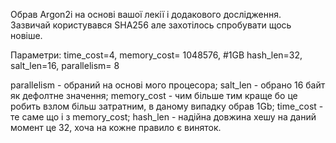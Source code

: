 Обрав Argon2i на основі вашої лекії і додакового дослідження.  
Зазвичай користувався SHA256 але захотілось спробувати щось новіше.  

Параметри: 
    time_cost=4,
    memory_cost= 1048576, #1GB
    hash_len=32,
    salt_len=16,
    parallelism= 8

parallelism - обраний на основі мого процесора;
salt_len - обрано 16 байт як дефолтне значення;
memory_cost - чим більше тим краще бо це робить взлом більш затратним, 
              в даному випадку обрав 1Gb;
time_cost - те саме що і з memory_cost;
hash_len - надійна довжина хешу на даний момент це 32, хоча на кожне правило є виняток.

